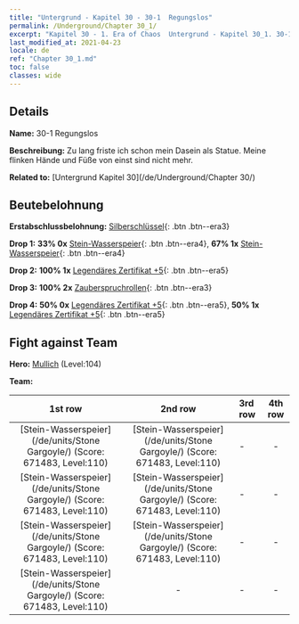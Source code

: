 ```yaml
---
title: "Untergrund - Kapitel 30 - 30-1  Regungslos"
permalink: /Underground/Chapter 30_1/
excerpt: "Kapitel 30 - 1. Era of Chaos  Untergrund - Kapitel 30_1. 30-1  Regungslos"
last_modified_at: 2021-04-23
locale: de
ref: "Chapter 30_1.md"
toc: false
classes: wide
---
```


## Details

 **Name:** 30-1  Regungslos

 **Beschreibung:**       Zu lang friste ich schon mein Dasein als Statue. Meine flinken Hände und Füße von einst sind nicht mehr.

 **Related to:** [Untergrund Kapitel 30](/de/Underground/Chapter 30/)

## Beutebelohnung

 **Erstabschlussbelohnung:** [Silberschlüssel](/ItemsDE/con_693/){: .btn .btn--era3}

 **Drop 1:** **33% 0x** [Stein-Wasserspeier](/ItemsDE/unt_236/){: .btn .btn--era4}, **67% 1x** [Stein-Wasserspeier](/ItemsDE/unt_236/){: .btn .btn--era4}

 **Drop 2:** **100% 1x** [Legendäres Zertifikat +5](/ItemsDE/mat_102/){: .btn .btn--era5}

 **Drop 3:** **100% 2x** [Zauberspruchrollen](/ItemsDE/con_694/){: .btn .btn--era3}

 **Drop 4:** **50% 0x** [Legendäres Zertifikat +5](/ItemsDE/mat_102/){: .btn .btn--era5}, **50% 1x** [Legendäres Zertifikat +5](/ItemsDE/mat_102/){: .btn .btn--era5}


## Fight against Team
 **Hero:** [Mullich](/de/heroes/Mullich/) (Level:104)

 **Team:**


  | 1st row | 2nd row | 3rd row | 4th row |
  |:----:|:----:|:----|:----:|
  | [Stein-Wasserspeier](/de/units/Stone Gargoyle/) (Score: 671483, Level:110)  | [Stein-Wasserspeier](/de/units/Stone Gargoyle/) (Score: 671483, Level:110)  | - | - |
  | [Stein-Wasserspeier](/de/units/Stone Gargoyle/) (Score: 671483, Level:110)  | [Stein-Wasserspeier](/de/units/Stone Gargoyle/) (Score: 671483, Level:110)  | - | - |
  | [Stein-Wasserspeier](/de/units/Stone Gargoyle/) (Score: 671483, Level:110)  | [Stein-Wasserspeier](/de/units/Stone Gargoyle/) (Score: 671483, Level:110)  | - | - |
  | [Stein-Wasserspeier](/de/units/Stone Gargoyle/) (Score: 671483, Level:110)  | - | - | - |


